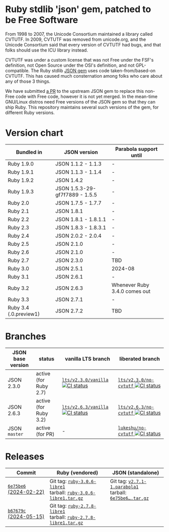 # Ruby stdlib 'json' gem, patched to be Free Software

From 1998 to 2007, the Unicode Consortium maintained a library called
CVTUTF.  In 2009, CVTUTF was removed from unicode.org, and the Unicode
Consortium said that every version of CVTUTF had bugs, and that folks
should use the ICU library instead.

CVTUTF was under a custom license that was not Free under the FSF's
definition, not Open Source under the OSI's definition, and not
GPL-compatible.  The Ruby stdlib [JSON
gem](https://github.com/flori/json) uses code taken-from/based-on
CVTUTF.  This has caused much consternation among folks who care about
any of those 3 things.

We have submitted [a PR](https://github.com/flori/json/pull/567) to
the upstream JSON gem to replace this non-Free code with Free code,
however it is not yet merged.  In the mean-time GNU/Linux distros need
Free versions of the JSON gem so that they can ship Ruby.  This
repository maintains several such versions of the gem, for different
Ruby versions.

# Version chart

| Bundled in             | JSON version                   | Parabola support until        |
|------------------------|--------------------------------|-------------------------------|
| Ruby 1.9.0             | JSON 1.1.2 - 1.1.3             | -                             |
| Ruby 1.9.1             | JSON 1.1.3 - 1.1.4             | -                             |
| Ruby 1.9.2             | JSON 1.4.2                     | -                             |
| Ruby 1.9.3             | JSON 1.5.3-29-gf7f7889 - 1.5.5 | -                             |
| Ruby 2.0               | JSON 1.7.5 - 1.7.7             | -                             |
| Ruby 2.1               | JSON 1.8.1                     | -                             |
| Ruby 2.2               | JSON 1.8.1 - 1.8.1.1           | -                             |
| Ruby 2.3               | JSON 1.8.3 - 1.8.3.1           | -                             |
| Ruby 2.4               | JSON 2.0.2 - 2.0.4             | -                             |
| Ruby 2.5               | JSON 2.1.0                     | -                             |
| Ruby 2.6               | JSON 2.1.0                     | -                             |
| Ruby 2.7               | JSON 2.3.0                     | TBD                           |
| Ruby 3.0               | JSON 2.5.1                     | 2024-08                       |
| Ruby 3.1               | JSON 2.6.1                     | -                             |
| Ruby 3.2               | JSON 2.6.3                     | Whenever Ruby 3.4.0 comes out |
| Ruby 3.3               | JSON 2.7.1                     | -                             |
| Ruby 3.4 (.0.preview1) | JSON 2.7.2                     | TBD                           |

# Branches

| JSON base version | status                | vanilla LTS branch           | liberated branch               |
|-------------------|-----------------------|------------------------------|--------------------------------|
| JSON 2.3.0        | active (for Ruby 2.7) | [`lts/v2.3.0/vanilla` ![CI status](https://github.com/parabola-gnulinuxlibre/ruby-json/actions/workflows/ci.yml/badge.svg?branch=lts%2Fv2.3.0%2Fvanilla)](https://github.com/parabola-gnulinuxlibre/ruby-json/tree/lts/v2.3.0/vanilla) | [`lts/v2.3.0/no-cvtutf` ![CI status](https://github.com/parabola-gnulinuxlibre/ruby-json/actions/workflows/ci.yml/badge.svg?branch=lts%2Fv2.3.0%2Fno-cvtutf)](https://github.com/parabola-gnulinuxlibre/ruby-json/tree/lts/v2.3.0/no-cvtutf) |
| JSON 2.6.3        | active (for Ruby 3.2) | [`lts/v2.6.3/vanilla` ![CI status](https://github.com/parabola-gnulinuxlibre/ruby-json/actions/workflows/ci.yml/badge.svg?branch=lts%2Fv2.6.3%2Fvanilla)](https://github.com/parabola-gnulinuxlibre/ruby-json/tree/lts/v2.6.3/vanilla) | [`lts/v2.6.3/no-cvtutf` ![CI status](https://github.com/parabola-gnulinuxlibre/ruby-json/actions/workflows/ci.yml/badge.svg?branch=lts%2Fv2.6.3%2Fno-cvtutf)](https://github.com/parabola-gnulinuxlibre/ruby-json/tree/lts/v2.6.3/no-cvtutf) |
| JSON `master`   | active (for PR)       | -                            | [`lukeshu/no-cvtutf` ![CI status](https://github.com/parabola-gnulinuxlibre/ruby-json/actions/workflows/ci.yml/badge.svg?branch=lukeshu%2Fno-cvtutf)](https://github.com/parabola-gnulinuxlibre/ruby-json/tree/lukeshu/no-cvtutf)    |

# Releases

| Commit | Ruby (vendored) | JSON (standalone) |
|--------|-----------------|-------------------|
| [`6e75be6` (2024-02-22)](https://github.com/parabola-gnulinuxlibre/ruby-json/commits/6e75be64c896e093075ec99bf94a3f5fc576c283) | Git tag: [`ruby-3.0.6-libre1`](https://github.com/parabola-gnulinuxlibre/ruby-json/releases/tag/ruby-3.0.6-libre1)<br/> tarball: [`ruby-3.0.6-libre1.tar.gz`](https://repo.parabola.nu/other/ruby-libre/ruby-3.0.6-libre1.tar.gz) | Git tag: [`v2.7.1-1.parabola1`](https://github.com/parabola-gnulinuxlibre/ruby-json/releases/tag/v2.7.1-1.parabola1)<br/> tarball: [`6e75be6….tar.gz`](https://github.com/parabola-gnulinuxlibre/ruby-json/archive/6e75be64c896e093075ec99bf94a3f5fc576c283.tar.gz) |
| [`b67679c` (2024-05-15)](https://github.com/parabola-gnulinuxlibre/ruby-json/commits/b67679c13bca877e20b7fcd47fb1365f5cc01eb5) | Git tag: [`ruby-2.7.8-libre1`](https://github.com/parabola-gnulinuxlibre/ruby-json/releases/tag/ruby-2.7.8-libre1)<br/> tarball: [`ruby-2.7.8-libre1.tar.gz`](https://repo.parabola.nu/other/ruby-libre/ruby-2.7.8-libre1.tar.gz) | |
